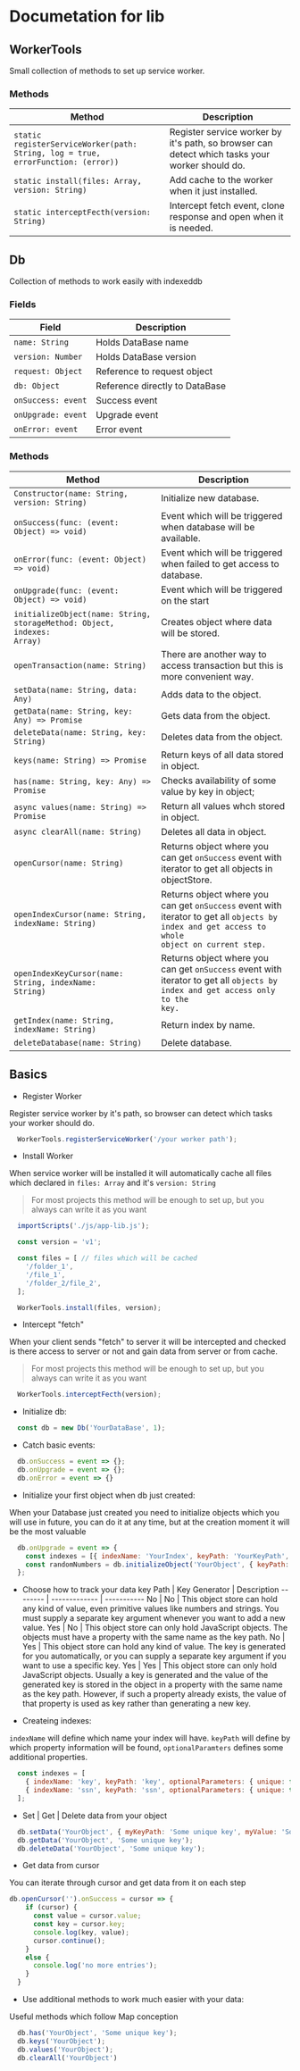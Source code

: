 # Documetation for lib
## WorkerTools
  Small collection of methods to set up service worker.
### Methods
  Method | Description 
  ------ | ---------- 
  <code>static registerServiceWorker(path: String, log = true, errorFunction: (error))</code> | Register service worker by it's path, so browser can detect which tasks your worker should do.
  <code>static install(files: Array, version: String)</code> | Add cache to the worker when it just installed.
  <code>static interceptFecth(version: String)</code> | Intercept fetch event, clone response and open when it is needed.

## Db
  Collection of methods to work easily with indexeddb
### Fields
  Field | Description 
  ----- | ---------- 
  <code>name: String</code> | Holds DataBase name
  <code>version: Number</code> | Holds DataBase version
  <code>request: Object</code> | Reference to request object
  <code>db: Object</code> | Reference directly to DataBase
  <code>onSuccess: event</code> | Success event 
  <code>onUpgrade: event</code> | Upgrade event
  <code>onError: event</code> | Error event

### Methods
  Method | Description 
  ------ | ---------- 
  <code>Constructor(name: String, version: String)</code> | Initialize new database. 
  <code>onSuccess(func: (event: Object) => void)</code> | Event which will be triggered when database will be available.
  <code>onError(func: (event: Object) => void)</code> | Event which will be triggered when failed to get access to database.
  <code>onUpgrade(func: (event: Object) => void)</code> | Event which will be triggered on the start
  <code>initializeObject(name: String, storageMethod: Object, indexes: Array)</code> | Creates object where data will be stored.
  <code>openTransaction(name: String)</code> | There are another way to access transaction but this is more convenient way.
  <code>setData(name: String, data: Any)</code> | Adds data to the object.
  <code>getData(name: String, key: Any) => Promise</code> | Gets data from the object.
  <code>deleteData(name: String, key: String)</code> | Deletes data from the object.
  <code>keys(name: String) => Promise</code> | Return keys of all data stored in object.
  <code>has(name: String, key: Any) => Promise</code> | Checks availability of some value by key in object;
  <code>async values(name: String) => Promise</code> | Return all values whch stored in object.
  <code>async clearAll(name: String)</code> | Deletes all data in object.
  <code>openCursor(name: String)</code> | Returns object where you can get <code>onSuccess</code> event with iterator to get all objects in objectStore.
  <code>openIndexCursor(name: String, indexName: String)</code> | Returns object where you can get <code>onSuccess</code> event with iterator to get all <code>objects by index and get access to whole object on current step.
  <code>openIndexKeyCursor(name: String, indexName: String)</code> | Returns object where you can get <code>onSuccess</code> event with iterator to get all <code>objects by index and get access only to the key.
  <code>getIndex(name: String, indexName: String)</code> | Return index by name.
  <code>deleteDatabase(name: String)</code> | Delete database.

## Basics
* Register Worker 

Register service worker by it's path, so browser can detect which tasks your worker should do.
```javascript
  WorkerTools.registerServiceWorker('/your worker path');
```

* Install Worker

When service worker will be installed it will automatically cache all files which declared in <code>files: Array</code>
and it's <code>version: String</code>
> For most projects this method will be enough to set up, but you always can write it as you want
```javascript
  importScripts('./js/app-lib.js');

  const version = 'v1';

  const files = [ // files which will be cached
    '/folder_1',
    '/file_1',
    '/folder_2/file_2',
  ];

  WorkerTools.install(files, version);
```

* Intercept "fetch"

When your client sends "fetch" to server it will be intercepted and 
checked is there access to server or not and gain data from server or from cache.
> For most projects this method will be enough to set up, but you always can write it as you want
```javascript
  WorkerTools.interceptFecth(version);
```

* Initialize db: 

```javascript
  const db = new Db('YourDataBase', 1);
```

* Catch basic events:

```javascript
  db.onSuccess = event => {};
  db.onUpgrade = event => {};
  db.onError = event => {}
```

* Initialize your first object when db just created:

When your Database just created you need to initialize objects which you will 
use in future, you can do it at any time, but at the creation moment it will be the most valuable 
```javascript
  db.onUpgrade = event => {
    const indexes = [{ indexName: 'YourIndex', keyPath: 'YourKeyPath', optionalParameters: { unique: false }}];
    const randomNumbers = db.initializeObject('YourObject', { keyPath: 'YourKey'}, indexes);
  };
```

* Choose how to track your data
  key Path | Key Generator | Description
  -------- | ------------- | -----------
  No | No |	This object store can hold any kind of value, even primitive values like numbers and strings. You must supply a separate key argument whenever you want to add a new value.
  Yes |	No | This object store can only hold JavaScript objects. The objects must have a property with the same name as the key path.
  No | Yes | This object store can hold any kind of value. The key is generated for you automatically, or you can supply a separate key argument if you want to use a specific key.
  Yes |	Yes |	This object store can only hold JavaScript objects. Usually a key is generated and the value of the generated key is stored in the object in a property with the same name as the key path. However, if such a property already exists, the value of that property is used as key rather than generating a new key.

* Createing indexes: 

<code>indexName</code> will define which name your index will have. <code>keyPath</code> will define by which property information will be found, <code>optionalParamters</code> defines some additional properties. 
```javascript
  const indexes = [
    { indexName: 'key', keyPath: 'key', optionalParameters: { unique: false }},
    { indexName: 'ssn', keyPath: 'ssn', optionalParameters: { unique: true }},
  ];
```

* Set | Get | Delete data from your object

```javascript
  db.setData('YourObject', { myKeyPath: 'Some unique key', myValue: 'Some value' });
  db.getData('YourObject', 'Some unique key');
  db.deleteData('YourObject', 'Some unique key');
```

* Get data from cursor

You can iterate through cursor and get data from it on each step 
```javascript
db.openCursor('').onSuccess = cursor => {
    if (cursor) {
      const value = cursor.value;
      const key = cursor.key;
      console.log(key, value);
      cursor.continue();
    }
    else {
      console.log('no more entries');
    }
  }
```

* Use additional methods to work much easier with your data:

Useful methods which follow Map conception
```javascript
  db.has('YourObject', 'Some unique key');
  db.keys('YourObject');
  db.values('YourObject'); 
  db.clearAll('YourObject')
```
